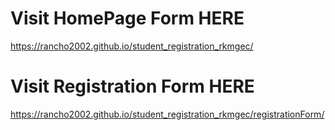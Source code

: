 # Visit HomePage Form HERE
https://rancho2002.github.io/student_registration_rkmgec/

# Visit Registration Form HERE
https://rancho2002.github.io/student_registration_rkmgec/registrationForm/
